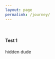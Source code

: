 ```yaml
---
layout: page
permalink: /journey/
---
```


<div class="eats"><div class="post-content"><p class="padded-text">&nbsp;</p><h4 class="journey cursor">Test 1</h4><p class="hidden-text">hidden dude</p><p>&nbsp;</p></div></div>